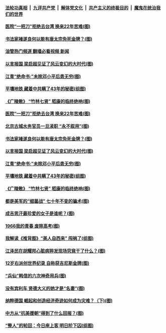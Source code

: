 ####  [法轮功真相](../../../../basic/blob/master/README.md?t=06140431) &nbsp;|&nbsp; [九评共产党](../../../../9ping.md/blob/master/README.md?t=06140431) &nbsp;|&nbsp; [解体党文化](../../../../jtdwh.md/blob/master/README.md?t=06140431)  &nbsp;|&nbsp; [共产主义的终极目的](../../../../gczydzjmd.md/blob/master/README.md?t=06140431) &nbsp;|&nbsp; [魔鬼在统治我们的世界](../../../../mgztzwmdsj.md/blob/master/README.md?t=06140431) 

#### [医院“一把刀”拒绝去台湾 换来22年苦难(图)](../pages/p6/1008984.md?t=06140431) 

#### [书法家褚遂良何以能有唐太宗免死金牌？(图)](../pages/p6/1008982.md?t=06140431) 

#### [油管热门频道 翻墙必看视频 新闻](http://45.76.130.85:81/youtube.html?06140431)

#### [以言报国 梁启超见证了风云变幻的大时代(图)](../pages/p6/1008913.md?t=06140431) 

#### [江青“绝命书:”未除邓小平后患无穷(图)](../pages/p6/1008521.md?t=06140431) 

#### [平壤地铁 藏着中共瞒了43年的秘密(组图)](../pages/p6/1008260.md?t=06140431) 

#### [《广陵散》 “竹林七贤” 嵇康的临终绝响(图)](../pages/p6/1008899.md?t=06140431) 

#### [医院“一把刀”拒绝去台湾 换来22年苦难(图)](../pages/p6/1008984.md?t=06140431) 

#### [北京古城水务官员一旦渎职 “永不叙用”(图)](../pages/p6/1008907.md?t=06140431) 

#### [书法家褚遂良何以能有唐太宗免死金牌？(图)](../pages/p6/1008982.md?t=06140431) 

#### [以言报国 梁启超见证了风云变幻的大时代(图)](../pages/p6/1008913.md?t=06140431) 

#### [江青“绝命书:”未除邓小平后患无穷(图)](../pages/p6/1008521.md?t=06140431) 

#### [平壤地铁 藏着中共瞒了43年的秘密(组图)](../pages/p6/1008260.md?t=06140431) 

#### [《广陵散》 “竹林七贤” 嵇康的临终绝响(图)](../pages/p6/1008899.md?t=06140431) 

#### [都是美军的“细菌战” 七十年不变的骗术(图)](../pages/p6/1008870.md?t=06140431) 

#### [成吉思汗最珍爱的女子是谁呢？(图)](../pages/p6/1008872.md?t=06140431) 

#### [1966我的青春 废除高考(图)](../pages/p6/1008708.md?t=06140431) 

#### [我解读《推背图》“美人自西来” 闯祸了(组图)](../pages/p6/1008825.md?t=06140431) 

#### [江泽民在胡耀邦心脏病猝发现场究竟干了什么？(图)](../pages/p6/1008777.md?t=06140431) 

#### [12岁右派创世界纪录 自称获吉尼斯金牌(图)](../pages/p6/1008667.md?t=06140431) 

#### [“兵仙”韩信的六次神奇用兵(图)](../pages/p6/1008666.md?t=06140431) 

#### [没有宾利车 贤德大义的她才是“名妻”(图)](../pages/p6/1008719.md?t=06140431) 

#### [纳粹德国 崛起和创造经济奇迹如何成为灾难？（下)(图)](../pages/p6/1008294.md?t=06140431) 


#### [中方从“抗美援朝”得到了什么回报？(图)](../pages/p6/1008504.md?t=06140431) 

#### [“整人”的轮回：今日座上客 明日阶下囚(组图)](../pages/p6/1008259.md?t=06140431) 


<img src='http://gfw-breaker.win/goodnews/indexes/p6.md' width='0px' height='0px'/>
